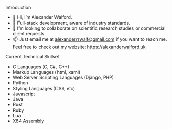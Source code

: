 Introduction
- 👋 Hi, I’m Alexander Walford.
- 🧠 Full-stack development, aware of industry standards. 
- 👥 I’m looking to collaborate on scientific research studies or commercial client requests. 
- 📫 Just email me at alexanderrrwalf@gmail.com if you want to reach me. Feel free to check out my website: https://alexanderwalford.uk 

Current Technical Skillset
- C Languages (C, C#, C++)
- Markup Languages (html, xaml)
- Web Server Scripting Languages (Django, PHP)
- Python
- Styling Languages (CSS, etc)
- Javascript
- Java
- Rust
- Ruby
- Lua
- X64 Assembly
